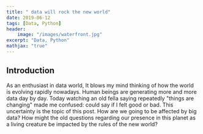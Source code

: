 ```yaml
---
title: " data will rock the new world"
date: 2019-06-12
tags: [Data, Python]
header: 
    image: "/images/waterfront.jpg"
excerpt: "Data, Python"
mathjax: "true"
---
```



## Introduction
As an enthusiast in data world, It blows my mind thinking of how the world is evolving rapidly nowadays. Human beings are generating more and more data day by day. Today watching an old fella saying repeatedly "things are changing" made me confused: could say if I felt good or bad. This uncertainty is the topic of this post. How are we going to be affected by big data? How might the old questions regarding our presence in this planet as a living creature be impacted by the rules of the new world?

